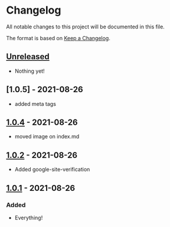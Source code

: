 # Changelog

All notable changes to this project will be documented in this file.

The format is based on [Keep a Changelog](https://keepachangelog.com/en/1.0.0/).

## [Unreleased]

- Nothing yet!

## [1.0.5] - 2021-08-26

- added meta tags

## [1.0.4] - 2021-08-26

- moved image on index.md

## [1.0.2] - 2021-08-26

- Added google-site-verification
  
## [1.0.1] - 2021-08-26

### Added

- Everything!

[Unreleased]: https://github.com/draschke/vsc-sap-hana-mta-dev-env-node14x/compare/v1.0.1...HEAD
[1.0.4]: https://github.com/draschke/vsc-sap-hana-mta-dev-env-node14x/compare/v1.0.2...v1.0.4
[1.0.2]: https://github.com/draschke/vsc-sap-hana-mta-dev-env-node14x/compare/v1.0.1...v1.0.2
[1.0.1]: https://github.com/draschke/vsc-sap-hana-mta-dev-env-node14x/compare/v1.0.0...v1.0.1
